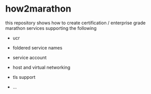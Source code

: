# how2marathon

this repository shows how to create certification / enterprise grade marathon services supporting the following

- ucr

- foldered service names

- service account

- host and virtual networking

- tls support

- ...

